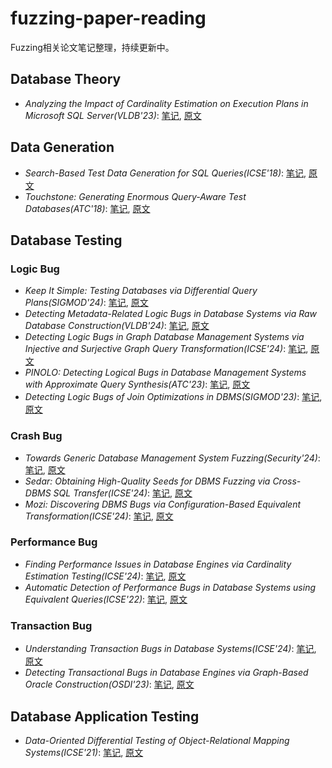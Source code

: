 # fuzzing-paper-reading

Fuzzing相关论文笔记整理，持续更新中。

## Database Theory

* *Analyzing the Impact of Cardinality Estimation on Execution Plans in Microsoft SQL Server(VLDB'23)*: [笔记](23paper/CE23.md), [原文](https://www.vldb.org/pvldb/vol16/p2871-dutt.pdf)

## Data Generation

* *Search-Based Test Data Generation for SQL Queries(ICSE'18)*: [笔记](previous/EvoSql18.md), [原文](https://dl.acm.org/doi/10.1145/3180155.3180202)
* *Touchstone: Generating Enormous Query-Aware Test Databases(ATC'18)*: [笔记](previous/TouchStone18.md), [原文](https://dl.acm.org/doi/10.5555/3277355.3277411)

## Database Testing

### Logic Bug

* *Keep It Simple: Testing Databases via Differential Query Plans(SIGMOD'24)*:  [笔记](24paper/DQP24.md), [原文](https://bajinsheng.github.io/assets/pdf/dqp_sigmod24.pdf)
* *Detecting Metadata-Related Logic Bugs in Database Systems via Raw Database Construction(VLDB'24)*: [笔记](24paper/Radar24.md), [原文](https://dl.acm.org/doi/abs/10.14778/3659437.3659445)
* *Detecting Logic Bugs in Graph Database Management Systems via Injective and Surjective Graph Query Transformation(ICSE'24)*: [笔记](24paper/DetectLogic24.md), [原文](https://yuanchengjiang.github.io/docs/GraphGenie-ICSE24.pdf)
* *PINOLO: Detecting Logical Bugs in Database Management Systems with Approximate Query Synthesis(ATC'23)*: [笔记](23paper/Pinolo23.md), [原文](https://wcphkust.github.io/publications/ATC2023.pdf)
* *Detecting Logic Bugs of Join Optimizations in DBMS(SIGMOD'23)*: [笔记](23paper/TQS23.md), [原文](https://dl.acm.org/doi/10.1145/3588909)

### Crash Bug

* *Towards Generic Database Management System Fuzzing(Security'24)*: [笔记](24paper/Buzz24.md), [原文](https://www.usenix.org/system/files/sec24summer-prepub-7-yang-yupeng.pdf)
* *Sedar: Obtaining High-Quality Seeds for DBMS Fuzzing via Cross-DBMS SQL Transfer(ICSE'24)*: [笔记](24paper/Sedar24.md), [原文](http://www.wingtecher.com/themes/WingTecherResearch/assets/papers/paper_from_24/Sedar_ICSE24.pdf)
* *Mozi: Discovering DBMS Bugs via Configuration-Based Equivalent Transformation(ICSE'24)*: [笔记](24paper/Mozi24.md), [原文](http://www.wingtecher.com/themes/WingTecherResearch/assets/papers/paper_from_24/MOZI_ICSE24.pdf)

### Performance Bug

* *Finding Performance Issues in Database Engines via Cardinality Estimation Testing(ICSE'24)*: [笔记](24paper/FindPer24.md), [原文](https://arxiv.org/abs/2306.00355)
* *Automatic Detection of Performance Bugs in Database Systems using Equivalent Queries(ICSE'22)*: [笔记](previous/AMOEBA22.md), [原文](https://ieeexplore.ieee.org/document/9793961/)

### Transaction Bug

* *Understanding Transaction Bugs in Database Systems(ICSE'24)*: [笔记](24paper/TXBug.md), [原文](https://dl.acm.org/doi/10.1145/3597503.3639207)
* *Detecting Transactional Bugs in Database Engines via Graph-Based Oracle Construction(OSDI'23)*: [笔记](23paper/DetectTrans23.md), [原文](https://www.usenix.org/system/files/osdi23-jiang.pdf)

## Database Application Testing

* *Data-Oriented Differential Testing of Object-Relational Mapping Systems(ICSE'21)*: [笔记](previous/CYN21.md), [原文](https://ieeexplore.ieee.org/document/9401963)
